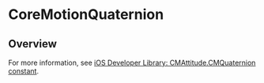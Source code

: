 # CoreMotionQuaternion

<TypeHeader/>

## Overview

For more information, see
[iOS Developer Library: CMAttitude.CMQuaternion constant](https://developer.apple.com/library/ios/documentation/CoreMotion/Reference/CMAttitude_Class/Reference/Reference.html#//apple_ref/c/tdef/CMQuaternion).

<ApiDocs/>
